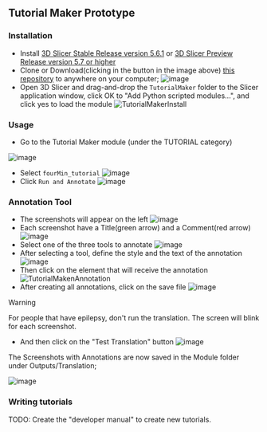 ## Tutorial Maker Prototype

### Installation

- Install [3D Slicer Stable Release version 5.6.1](https://download.slicer.org/) or [3D Slicer Preview Release version 5.7 or higher](https://download.slicer.org/) 
- Clone or Download(clicking in the button in the image above) [this repository](https://github.com/SlicerLatinAmerica/TutorialMaker) to anywhere on your computer;
  ![image](https://github.com/SlicerLatinAmerica/TutorialMaker/assets/28208639/5f41e18a-f384-49f8-9551-b85eeecbf6b1)
- Open 3D Slicer and drag-and-drop the `TutorialMaker` folder to the Slicer application window, click OK to "Add Python scripted modules...", and click yes to load the module
![TutorialMakerInstall](https://github.com/SlicerLatinAmerica/TutorialMaker/assets/28208639/17ffda20-ee58-4e52-91c8-755655725d83)


### Usage

- Go to the Tutorial Maker module (under the TUTORIAL category)

![image](https://github.com/SlicerLatinAmerica/TutorialMaker/assets/28208639/27aacc36-289f-44ae-b683-379879ac6a4d)
- Select `fourMin_tutorial`
![image](https://github.com/SlicerLatinAmerica/TutorialMaker/assets/28208639/2679e958-9148-4a4f-9693-7ad7951dcdfe)
- Click `Run and Annotate`
![image](https://github.com/SlicerLatinAmerica/TutorialMaker/assets/28208639/fa566723-0bd4-4b68-9d12-c8848fbe8ff6)

### Annotation Tool

- The screenshots will appear on the left
![image](https://github.com/SlicerLatinAmerica/TutorialMaker/assets/28208639/ce9ccb56-09af-444c-b5d9-613310457f3f)
- Each screenshot have a Title(green arrow) and a Comment(red arrow)
![image](https://github.com/SlicerLatinAmerica/TutorialMaker/assets/28208639/3d76a58f-200a-49e4-8cfa-4b782eba0dcf)
- Select one of the three tools to annotate
![image](https://github.com/SlicerLatinAmerica/TutorialMaker/assets/28208639/32139961-fb7f-4400-8f10-808cb159aa0c)
- After selecting a tool, define the style and the text of the annotation
![image](https://github.com/SlicerLatinAmerica/TutorialMaker/assets/28208639/95e88f01-8dee-447e-a8d1-33be530b5ac1)
- Then click on the element that will receive the annotation
![TutorialMakenAnnotation](https://github.com/SlicerLatinAmerica/TutorialMaker/assets/28208639/49ef485f-c880-4a96-b4b5-75304752e5dc)
- After creating all annotations, click on the save file
![image](https://github.com/SlicerLatinAmerica/TutorialMaker/assets/28208639/dae54655-744f-44cc-84e1-1cbb61155b4f)

> [!WARNING]
> For people that have epilepsy, don't run the translation. The screen will blink for each screenshot.

- And then click on the "Test Translation" button
![image](https://github.com/SlicerLatinAmerica/TutorialMaker/assets/28208639/dae305bc-3fd1-4a7a-87b4-6e724037e728)

The Screenshots with Annotations are now saved in the Module folder under Outputs/Translation;

![image](https://github.com/SlicerLatinAmerica/TutorialMaker/assets/28208639/3a5feeb0-b7a3-41c8-923f-77239f5331c8)

### Writing tutorials
TODO: Create the "developer manual" to create new tutorials.
